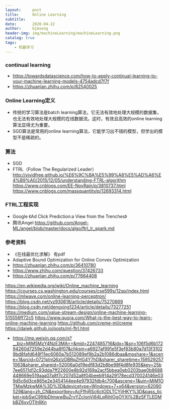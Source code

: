 ```yaml
---
layout:     post
title:      Online Learning
subtitle:   
date:       2020-04-22
author:     bjmsong
header-img: img/machineLearning/machineLearning.png
catalog: true
tags:
    - 机器学习
---
```

### continual learning
- https://towardsdatascience.com/how-to-apply-continual-learning-to-your-machine-learning-models-4754adcd7f7f
- https://zhuanlan.zhihu.com/p/82540025

### Online Learning定义
- 传统的学习算法是batch learning算法，它无法有效地处理大规模的数据集，也无法有效地处理大规模的在线数据流。这时，有效且高效的online learning算法显得尤为重要。
- SGD算法是常用的online learning算法，它能学习出不错的模型，但学出的模型不是稀疏的。



### 算法

- SGD
- FTRL（Follow The Regularized Leader）
http://vividfree.github.io/%E6%9C%BA%E5%99%A8%E5%AD%A6%E4%B9%A0/2015/12/05/understanding-FTRL-algorithm
https://www.cnblogs.com/EE-NovRain/p/3810737.html
https://www.cnblogs.com/massquantity/p/12693314.html

### FTRL工程实现

- Google 《Ad Click Prediction:a View from the Trenches》 
- 腾讯Angel https://github.com/Angel-ML/angel/blob/master/docs/algo/ftrl_lr_spark.md



### 参考资料

- 《在线最优化求解》 有pdf
- Adaptive Bound Optimization for Online Convex Optimization
- https://zhuanlan.zhihu.com/p/36410780
- https://www.zhihu.com/question/37426733
- https://zhuanlan.zhihu.com/p/77664408

https://en.wikipedia.org/wiki/Online_machine_learning
https://courses.cs.washington.edu/courses/cse599s/12sp/index.html
https://mlwave.com/online-learning-perceptron/
https://blog.csdn.net/yz930618/article/details/75270869
https://blog.csdn.net/dengxing1234/article/details/73277251
https://medium.com/value-stream-design/online-machine-learning-515556ff72c5
https://www.quora.com/What-is-the-best-way-to-learn-online-machine-learning
https://github.com/creme-ml/creme
https://daiwk.github.io/posts/ml-ftrl.html

- https://mp.weixin.qq.com/s?__biz=MjM5MzY4NzE3MA==&mid=2247485716&idx=1&sn=106f5d6b17294260d7259e2d44ba8f07&chksm=a6927af991e5f3ef83b80a7d13f31029bd8fafd648f11ec6060a7b512089ef9b2a2b1086dbaa&mpshare=1&scene=1&srcid=0721pInQ6zlzDBRqZHG4Y7hD&sharer_sharetime=1595292571063&sharer_shareid=52006a0d19edf83d2b8be98f4d8fe935&key=25b7ee6511d12c93dda7ff22600e8b92d169a2acf5bbea0eb0203bae0b8688448669e519aaa07a8f7c207d52a8f04beeb914a29178ecd370024146e039d5c6d3ce865e2e3454144ee4e97932fdb4c700&ascene=1&uin=MjM1OTMwMzkwMA%3D%3D&devicetype=Windows+7+x64&version=62090529&lang=zh_CN&exportkey=AcFfhjRSc6ctODLTCYjIHKY%3D&pass_ticket=ipbSwC99tbDlmwwBuZrvYZcIonVi64LqRihIOgOYXl%2BzSFTLEDMbBZ6xvOTlh6Kn